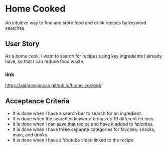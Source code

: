 # Home Cooked
An intuitive way to find and store food and drink recipes by keyword searches.

## User Story

As a home cook, I want to search for recipes using key ingredients I already have, so that I can reduce food waste. 

### link
https://aidanespinosa.github.io/home-cooked/

## Acceptance Criteria

*  It is done when I have a search bar to search for an ingredient.
*  It is done when the searched keyword brings up 10 different recipes. 
*  It is done when I can save that recipe and have it added to favorites. 
*  It is done when I have three separate categories for favoties: snacks, main, and drinks. 
*  It is done when I have a Youtube video linked to the recipe







